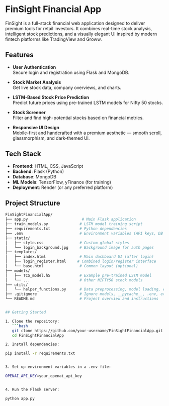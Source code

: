 # FinSight Financial App

FinSight is a full-stack financial web application designed to deliver premium tools for retail investors. It combines real-time stock analysis, intelligent stock predictions, and a visually elegant UI inspired by modern fintech platforms like TradingView and Groww.

## Features

- **User Authentication**  
  Secure login and registration using Flask and MongoDB.

- **Stock Market Analysis**  
  Get live stock data, company overviews, and charts.

- **LSTM-Based Stock Price Prediction**  
  Predict future prices using pre-trained LSTM models for Nifty 50 stocks.

- **Stock Screener**  
  Filter and find high-potential stocks based on financial metrics.

- **Responsive UI Design**  
  Mobile-first and handcrafted with a premium aesthetic — smooth scroll, glassmorphism, and dark-themed UI.

## Tech Stack

- **Frontend**: HTML, CSS, JavaScript  
- **Backend**: Flask (Python)  
- **Database**: MongoDB  
- **ML Models**: TensorFlow, yFinance (for training)  
- **Deployment**: Render (or any preferred platform)

## Project Structure
```bash
FinSightFinancialApp/
├── app.py                        # Main Flask application
├── train_models.py              # LSTM model training script
├── requirements.txt             # Python dependencies
├── .env                         # Environment variables (API keys, DB URIs)
├── static/
│   ├── style.css                # Custom global styles
│   └── login_background.jpg     # Background image for auth pages
├── templates/
│   ├── index.html               # Main dashboard UI (after login)
│   ├── login_register.html     # Combined login/register interface
│   └── base.html                # Common layout (optional)
├── models/
│   ├── TCS_model.h5             # Example pre-trained LSTM model
│   └── ...                      # Other NIFTY50 stock models
├── utils/
│   └── helper_functions.py      # Data preprocessing, model loading, etc.
├── .gitignore                   # Ignore models, __pycache__, .env, etc.
└── README.md                    # Project overview and instructions


## Getting Started

1. Clone the repository:
   ```bash
   git clone https://github.com/your-username/FinSightFinancialApp.git
   cd FinSightFinancialApp

2. Install dependencies:

pip install -r requirements.txt


3. Set up environment variables in a .env file:

OPENAI_API_KEY=your_openai_api_key


4. Run the Flask server:

python app.py


